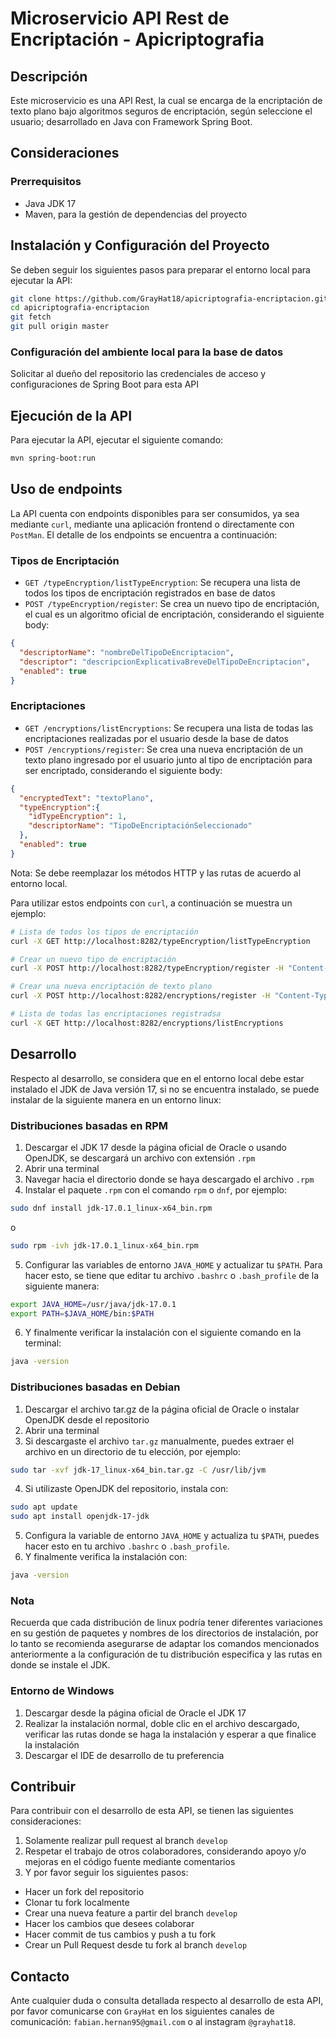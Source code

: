 # Microservicio API Rest de Encriptación - Apicriptografia

## Descripción
Este microservicio es una API Rest, la cual se encarga de la encriptación de texto plano bajo algoritmos seguros de encriptación, según seleccione el usuario; desarrollado en Java con Framework Spring Boot.

## Consideraciones

### Prerrequisitos
- Java JDK 17
- Maven, para la gestión de dependencias del proyecto

## Instalación y Configuración del Proyecto
Se deben seguir los siguientes pasos para preparar el entorno local para ejecutar la API:
```sh
git clone https://github.com/GrayHat18/apicriptografia-encriptacion.git
cd apicriptografia-encriptacion
git fetch
git pull origin master
```
### Configuración del ambiente local para la base de datos
Solicitar al dueño del repositorio las credenciales de acceso y configuraciones de Spring Boot para esta API

## Ejecución de la API

Para ejecutar la API, ejecutar el siguiente comando:
```sh
mvn spring-boot:run
```
## Uso de endpoints
La API cuenta con endpoints disponibles para ser consumidos, ya sea mediante `curl`, mediante una aplicación frontend o directamente con  `PostMan`. El detalle de 
los endpoints se encuentra a continuación:

### Tipos de Encriptación
- `GET /typeEncryption/listTypeEncryption`: Se recupera una lista de todos los tipos de encriptación registrados en base de datos
- `POST /typeEncryption/register`: Se crea un nuevo tipo de encriptación, el cual es un algoritmo oficial de encriptación, considerando el siguiente body:
```json
{
  "descriptorName": "nombreDelTipoDeEncriptacion",
  "descriptor": "descripcionExplicativaBreveDelTipoDeEncriptacion",
  "enabled": true
}
```

### Encriptaciones
- `GET /encryptions/listEncryptions`: Se recupera una lista de todas las encriptaciones realizadas por el usuario desde la base de datos
- `POST /encryptions/register`: Se crea una nueva encriptación de un texto plano ingresado por el usuario junto al tipo de encriptación para ser encriptado, considerando el siguiente body:
```json
{
  "encryptedText": "textoPlano",
  "typeEncryption":{
    "idTypeEncryption": 1,
    "descriptorName": "TipoDeEncriptaciónSeleccionado"
  },
  "enabled": true
}
```
Nota: Se debe reemplazar los métodos HTTP y las rutas de acuerdo al entorno local.

Para utilizar estos endpoints con `curl`, a continuación se muestra un ejemplo:
```sh
# Lista de todos los tipos de encriptación
curl -X GET http://localhost:8282/typeEncryption/listTypeEncryption

# Crear un nuevo tipo de encriptación
curl -X POST http://localhost:8282/typeEncryption/register -H "Content-Type: application/json" -d '{"descriptorName": "nombreTipoEncriptacion", ... el resto de atributos}'

# Crear una nueva encriptación de texto plano
curl -X POST http://localhost:8282/encryptions/register -H "Content-Type: application/json" -d '{"encryptedText": "textoPlano", ... resto de atributos}'

# Lista de todas las encriptaciones registradsa
curl -X GET http://localhost:8282/encryptions/listEncryptions

```

## Desarrollo

Respecto al desarrollo, se considera que en el entorno local debe estar instalado el JDK de Java versión 17, si no se encuentra instalado, se puede instalar de la siguiente manera 
en un entorno linux:

### Distribuciones basadas en RPM
1. Descargar el JDK 17 desde la página oficial de Oracle o usando OpenJDK, se descargará un archivo con extensión `.rpm`
2. Abrir una terminal
3. Navegar hacia el directorio donde se haya descargado el archivo `.rpm`
4. Instalar el paquete `.rpm` con el comando `rpm` o `dnf`, por ejemplo:

```sh
sudo dnf install jdk-17.0.1_linux-x64_bin.rpm
```
o
```sh
sudo rpm -ivh jdk-17.0.1_linux-x64_bin.rpm
```
5. Configurar las variables de entorno `JAVA_HOME` y actualizar tu `$PATH`. Para hacer esto, se tiene que editar tu archivo `.bashrc` o `.bash_profile` de la siguiente
manera:
```sh
export JAVA_HOME=/usr/java/jdk-17.0.1
export PATH=$JAVA_HOME/bin:$PATH
```
6. Y finalmente verificar la instalación con el siguiente comando en la terminal:
```sh
java -version
```

### Distribuciones basadas en Debian
1. Descargar el archivo tar.gz de la página oficial de Oracle o instalar OpenJDK desde el repositorio
2. Abrir una terminal
3. Si descargaste el archivo `tar.gz` manualmente, puedes extraer el archivo en un directorio de tu elección, por ejemplo:
```sh
sudo tar -xvf jdk-17_linux-x64_bin.tar.gz -C /usr/lib/jvm
```
4. Si utilizaste OpenJDK del repositorio, instala con:
```sh
sudo apt update
sudo apt install openjdk-17-jdk
```
5. Configura la variable de entorno `JAVA_HOME` y actualiza tu `$PATH`, puedes hacer esto en tu archivo `.bashrc` o `.bash_profile`.
6. Y finalmente verifica la instalación con:
```sh
java -version
```
### Nota
Recuerda que cada distribución de linux podría tener diferentes variaciones en su gestión de paquetes y nombres de los directorios de instalación, por lo tanto se
recomienda asegurarse de adaptar los comandos mencionados anteriormente a la configuración de tu distribución especifica y las rutas en donde se instale el JDK.

### Entorno de Windows
1. Descargar desde la página oficial de Oracle el JDK 17
2. Realizar la instalación normal, doble clic en el archivo descargado, verificar las rutas donde se haga la instalación y esperar a que finalice la instalación
3. Descargar el IDE de desarrollo de tu preferencia

## Contribuir
Para contribuir con el desarrollo de esta API, se tienen las siguientes consideraciones:
1. Solamente realizar pull request al branch `develop`
2. Respetar el trabajo de otros colaboradores, considerando apoyo y/o mejoras en el código fuente mediante comentarios
3. Y por favor seguir los siguientes pasos:
- Hacer un fork del repositorio
- Clonar tu fork localmente
- Crear una nueva feature a partir del branch `develop`
- Hacer los cambios que desees colaborar
- Hacer commit de tus cambios y push a tu fork
- Crear un Pull Request desde tu fork al branch `develop`

## Contacto
Ante cualquier duda o consulta detallada respecto al desarrollo de esta API, por favor comunicarse con `GrayHat` en los siguientes canales de comunicación:
`fabian.hernan95@gmail.com` o al instagram `@grayhat18`.


